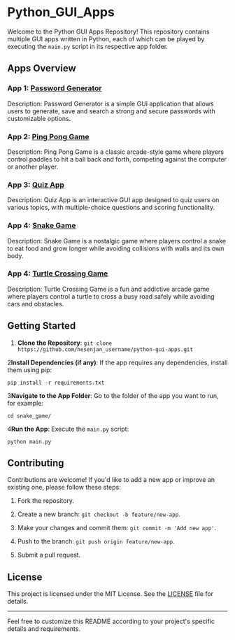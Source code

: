 # Python_GUI_Apps

Welcome to the Python GUI Apps Repository! This repository contains multiple GUI apps written in Python, each of which can be played by executing the `main.py` script in its respective app folder.

## Apps Overview

### App 1: [Password Generator](password_generator/)

Description: Password Generator is a simple GUI application that allows users to generate, save and search a strong and secure passwords with customizable options.

### App 2: [Ping Pong Game](ping_pong_game/)

Description: Ping Pong Game is a classic arcade-style game where players control paddles to hit a ball back and forth, competing against the computer or another player.

### App 3: [Quiz App](quiz_app/)

Description: Quiz App is an interactive GUI app designed to quiz users on various topics, with multiple-choice questions and scoring functionality.

### App 4: [Snake Game](snake_game/)

Description: Snake Game is a nostalgic game where players control a snake to eat food and grow longer while avoiding collisions with walls and its own body.

### App 4: [Turtle Crossing Game](turtle_crossing_game/)

Description: Turtle Crossing Game is a fun and addictive arcade game where players control a turtle to cross a busy road safely while avoiding cars and obstacles.

## Getting Started

1. **Clone the Repository**: `git clone https://github.com/hesenjan_username/python-gui-apps.git`

2**Install Dependencies (if any)**: If the app requires any dependencies, install them using pip:
   ```
   pip install -r requirements.txt
   ```
   
3**Navigate to the App Folder**: Go to the folder of the app you want to run, for example:
   ```
   cd snake_game/
   ```

4**Run the App**: Execute the `main.py` script:
   ```
   python main.py
   ```

## Contributing

Contributions are welcome! If you'd like to add a new app or improve an existing one, please follow these steps:

1. Fork the repository.

2. Create a new branch: `git checkout -b feature/new-app`.

3. Make your changes and commit them: `git commit -m 'Add new app'`.

4. Push to the branch: `git push origin feature/new-app`.

5. Submit a pull request.

## License

This project is licensed under the MIT License. See the [LICENSE](LICENSE) file for details.

---

Feel free to customize this README according to your project's specific details and requirements.